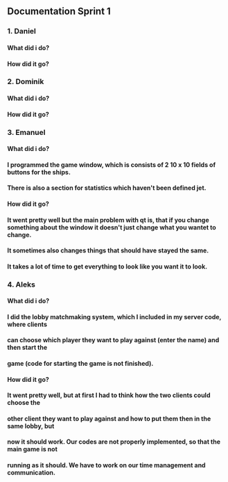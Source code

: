 ## Documentation Sprint 1

### 1. Daniel

#### What did i do?
#### How did it go?

### 2. Dominik

#### What did i do?
#### How did it go?

### 3. Emanuel

#### What did i do?
#### I programmed the game window, which is consists of 2 10 x 10 fields of buttons for the ships. 
#### There is also a section for statistics which haven't been defined jet.

#### How did it go?
#### It went pretty well but the main problem with qt is, that if you change something about the window it doesn't just change what you wantet to change.
#### It sometimes also changes things that should have stayed the same. 
#### It takes a lot of time to get everything to look like you want it to look.

### 4. Aleks

#### What did i do?
#### I did the lobby matchmaking system, which I included in my server code, where clients
#### can choose which player they want to play against (enter the name) and then start the
#### game (code for starting the game is not finished).

#### How did it go?
#### It went pretty well, but at first I had to think how the two clients could choose the 
#### other client they want to play against and how to put them then in the same lobby, but 
#### now it should work. Our codes are not properly implemented, so that the main game is not
#### running as it should. We have to work on our time management and communication.

